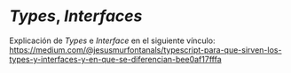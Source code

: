 # *Types*, *Interfaces*

Explicación de *Types* e *Interface* en el siguiente vínculo: <https://medium.com/@jesusmurfontanals/typescript-para-que-sirven-los-types-y-interfaces-y-en-que-se-diferencian-bee0af17fffa>